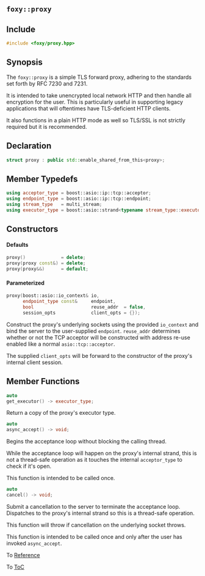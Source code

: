## `foxy::proxy`

## Include

```c++
#include <foxy/proxy.hpp>
```

## Synopsis

The `foxy::proxy` is a simple TLS forward proxy, adhering to the standards set forth by RFC 7230 and
7231.

It is intended to take unencrypted local network HTTP and then handle all encryption for the user.
This is particularly useful in supporting legacy applications that will oftentimes have
TLS-deficient HTTP clients.

It also functions in a plain HTTP mode as well so TLS/SSL is not strictly required but it is
recommended.

## Declaration

```c++
struct proxy : public std::enable_shared_from_this<proxy>;
```

## Member Typedefs

```c++
using acceptor_type = boost::asio::ip::tcp::acceptor;
using endpoint_type = boost::asio::ip::tcp::endpoint;
using stream_type   = multi_stream;
using executor_type = boost::asio::strand<typename stream_type::executor_type>;
```

## Constructors

#### Defaults

```c++
proxy()             = delete;
proxy(proxy const&) = delete;
proxy(proxy&&)      = default;
```

#### Parameterized

```c++
proxy(boost::asio::io_context& io,
      endpoint_type const&     endpoint,
      bool                     reuse_addr  = false,
      session_opts             client_opts = {});
```

Construct the proxy's underlying sockets using the provided `io_context` and bind the server to the
user-supplied `endpoint`. `reuse_addr` determines whether or not the TCP acceptor will be
constructed with address re-use enabled like a normal `asio::tcp::acceptor`.

The supplied `client_opts` will be forward to the constructor of the proxy's internal client
session.

## Member Functions

```c++
auto
get_executor() -> executor_type;
```

Return a copy of the proxy's executor type.

```c++
auto
async_accept() -> void;
```

Begins the acceptance loop without blocking the calling thread.

While the acceptance loop will happen on the proxy's internal strand, this is not a thread-safe
operation as it touches the internal `acceptor_type` to check if it's open.

This function is intended to be called once.

```c++
auto
cancel() -> void;
```

Submit a cancellation to the server to terminate the acceptance loop. Dispatches to the proxy's
internal strand so this is a thread-safe operation.

This function will throw if cancellation on the underlying socket throws.

This function is intended to be called once and only after the user has invoked `async_accept`.

To [Reference](../reference.md#Reference)

To [ToC](../index.md#Table-of-Contents)
